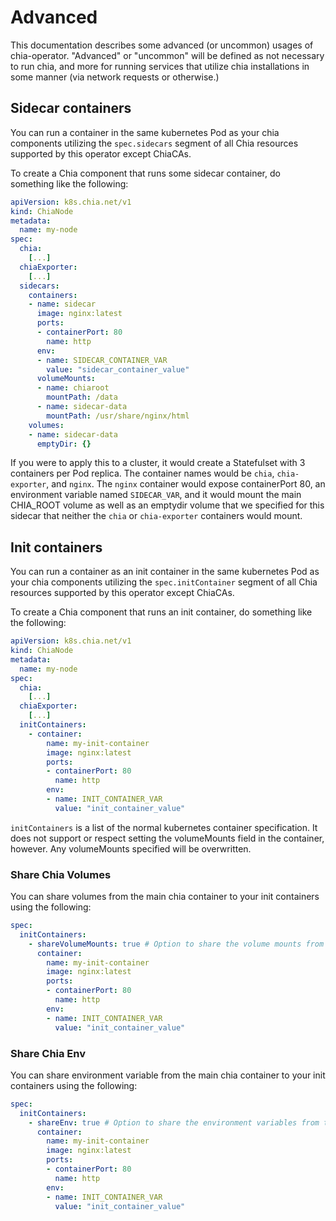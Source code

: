 # Advanced

This documentation describes some advanced (or uncommon) usages of chia-operator. "Advanced" or "uncommon" will be defined as not necessary to run chia, and more for running services that utilize chia installations in some manner (via network requests or otherwise.)

## Sidecar containers

You can run a container in the same kubernetes Pod as your chia components utilizing the `spec.sidecars` segment of all Chia resources supported by this operator except ChiaCAs.

To create a Chia component that runs some sidecar container, do something like the following:

```yaml
apiVersion: k8s.chia.net/v1
kind: ChiaNode
metadata:
  name: my-node
spec:
  chia:
    [...]
  chiaExporter:
    [...]
  sidecars:
    containers:
    - name: sidecar
      image: nginx:latest
      ports:
      - containerPort: 80
        name: http
      env:
      - name: SIDECAR_CONTAINER_VAR
        value: "sidecar_container_value"
      volumeMounts:
      - name: chiaroot
        mountPath: /data
      - name: sidecar-data
        mountPath: /usr/share/nginx/html
    volumes:
    - name: sidecar-data
      emptyDir: {}
```

If you were to apply this to a cluster, it would create a Statefulset with 3 containers per Pod replica. The container names would be `chia`, `chia-exporter`, and `nginx`. The `nginx` container would expose containerPort 80, an environment variable named `SIDECAR_VAR`, and it would mount the main CHIA_ROOT volume as well as an emptydir volume that we specified for this sidecar that neither the `chia` or `chia-exporter` containers would mount.

## Init containers

You can run a container as an init container in the same kubernetes Pod as your chia components utilizing the `spec.initContainer` segment of all Chia resources supported by this operator except ChiaCAs.

To create a Chia component that runs an init container, do something like the following:

```yaml
apiVersion: k8s.chia.net/v1
kind: ChiaNode
metadata:
  name: my-node
spec:
  chia:
    [...]
  chiaExporter:
    [...]
  initContainers:
    - container:
        name: my-init-container
        image: nginx:latest
        ports:
        - containerPort: 80
          name: http
        env:
        - name: INIT_CONTAINER_VAR
          value: "init_container_value"
```

`initContainers` is a list of the normal kubernetes container specification. It does not support or respect setting the volumeMounts field in the container, however. Any volumeMounts specified will be overwritten.

### Share Chia Volumes

You can share volumes from the main chia container to your init containers using the following:

```yaml
spec:
  initContainers:
    - shareVolumeMounts: true # Option to share the volume mounts from the chia container, useful if you specified a CHIA_ROOT volume and want to add some data to it before chia starts
      container:
        name: my-init-container
        image: nginx:latest
        ports:
        - containerPort: 80
          name: http
        env:
        - name: INIT_CONTAINER_VAR
          value: "init_container_value"
```

### Share Chia Env

You can share environment variable from the main chia container to your init containers using the following:

```yaml
spec:
  initContainers:
    - shareEnv: true # Option to share the environment variables from the chia container, useful if the init container image is a derivative of the chia-docker image
      container:
        name: my-init-container
        image: nginx:latest
        ports:
        - containerPort: 80
          name: http
        env:
        - name: INIT_CONTAINER_VAR
          value: "init_container_value"
```
